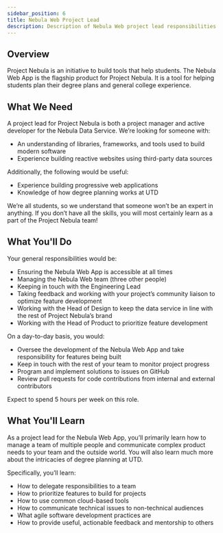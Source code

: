 ```yaml
---
sidebar_position: 6
title: Nebula Web Project Lead
description: Description of Nebula Web project lead responsibilities
---
```


## Overview

Project Nebula is an initiative to build tools that help students. The Nebula Web App is the flagship product for Project Nebula. It is a tool for helping students plan their degree plans and general college experience.

## What We Need

A project lead for Project Nebula is both a project manager and active developer for the Nebula Data Service. We’re looking for someone with:

- An understanding of libraries, frameworks, and tools used to build modern software
- Experience building reactive websites using third-party data sources

Additionally, the following would be useful:

- Experience building progressive web applications
- Knowledge of how degree planning works at UTD

We’re all students, so we understand that someone won’t be an expert in anything. If you don’t have all the skills, you will most certainly learn as a part of the Project Nebula team!

## What You'll Do

Your general responsibilities would be:

- Ensuring the Nebula Web App is accessible at all times
- Managing the Nebula Web team (three other people)
- Keeping in touch with the Engineering Lead
- Taking feedback and working with your project’s community liaison to optimize feature development
- Working with the Head of Design to keep the data service in line with the rest of Project Nebula’s brand
- Working with the Head of Product to prioritize feature development

On a day-to-day basis, you would:

- Oversee the development of the Nebula Web App and take responsibility for features being built
- Keep in touch with the rest of your team to monitor project progress
- Program and implement solutions to issues on GitHub
- Review pull requests for code contributions from internal and external contributors

Expect to spend 5 hours per week on this role.

## What You'll Learn

As a project lead for the Nebula Web App, you’ll primarily learn how to manage a team of multiple people and communicate complex product needs to your team and the outside world. You will also learn much more about the intricacies of degree planning at UTD.

Specifically, you’ll learn:

- How to delegate responsibilities to a team
- How to prioritize features to build for projects
- How to use common cloud-based tools
- How to communicate technical issues to non-technical audiences
- What agile software development practices are
- How to provide useful, actionable feedback and mentorship to others

